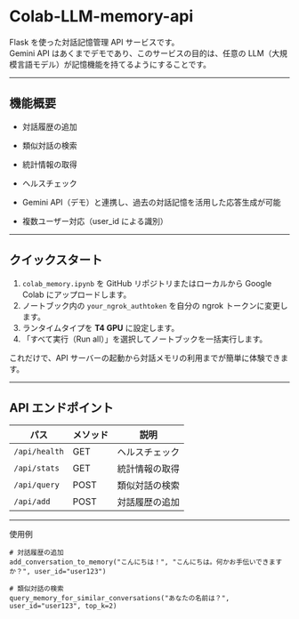 # Colab-LLM-memory-api

Flask を使った対話記憶管理 API サービスです。  
Gemini API はあくまでデモであり、このサービスの目的は、任意の LLM（大規模言語モデル）が記憶機能を持てるようにすることです。

---

## 機能概要


- 対話履歴の追加
- 類似対話の検索
- 統計情報の取得
- ヘルスチェック

- Gemini API（デモ）と連携し、過去の対話記憶を活用した応答生成が可能
- 複数ユーザー対応（user_id による識別）

---

## クイックスタート

1. `colab_memory.ipynb` を GitHub リポジトリまたはローカルから Google Colab にアップロードします。  
2. ノートブック内の `your_ngrok_authtoken` を自分の ngrok トークンに変更します。  
3. ランタイムタイプを **T4 GPU** に設定します。  
4. 「すべて実行（Run all）」を選択してノートブックを一括実行します。  

これだけで、API サーバーの起動から対話メモリの利用までが簡単に体験できます。

---

## API エンドポイント

| パス            | メソッド | 説明      |
| ------------- | ---- | ------- |
| `/api/health` | GET  | ヘルスチェック |
| `/api/stats`  | GET  | 統計情報の取得 |
| `/api/query`  | POST | 類似対話の検索 |
| `/api/add`    | POST | 対話履歴の追加 |

---

使用例
```
# 対話履歴の追加
add_conversation_to_memory("こんにちは！", "こんにちは。何かお手伝いできますか？", user_id="user123")

# 類似対話の検索
query_memory_for_similar_conversations("あなたの名前は？", user_id="user123", top_k=2)
```
